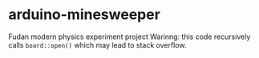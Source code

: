 # arduino-minesweeper
Fudan modern physics experiment project
Warinng: this code recursively calls `board::open()` which may lead to stack overflow.
